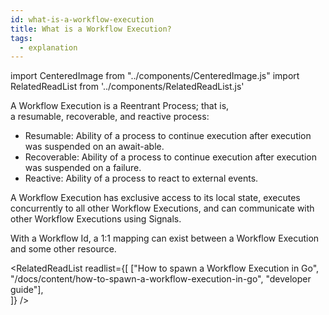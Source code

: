 ```yaml
---
id: what-is-a-workflow-execution
title: What is a Workflow Execution?
tags:
  - explanation
---
```


import CenteredImage from "../components/CenteredImage.js"
import RelatedReadList from '../components/RelatedReadList.js'

A Workflow Execution is a Reentrant Process; that is, a resumable, recoverable, and reactive process:

- Resumable: Ability of a process to continue execution after execution was suspended on an await-able.
- Recoverable: Ability of a process to continue execution after execution was suspended on a failure.
- Reactive: Ability of a process to react to external events.

<CenteredImage
imagePath="/diagrams/reentrant-process-characteristics.svg"
imageSize="50"
title="Reentrant Process characteristics"
/>

<CenteredImage
imagePath="/diagrams/workflow-execution-progressing-and-suspended.svg"
imageSize="75"
title="Open Workflow Executions are either progressing or suspended"
/>

A Workflow Execution has exclusive access to its local state, executes concurrently to all other Workflow Executions, and can communicate with other Workflow Executions using Signals.

With a Workflow Id, a 1:1 mapping can exist between a Workflow Execution and some other resource.

<RelatedReadList
readlist={[
["How to spawn a Workflow Execution in Go", "/docs/content/how-to-spawn-a-workflow-execution-in-go", "developer guide"],  
]}
/>
